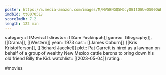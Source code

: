 ```yaml
---
poster: https://m.media-amazon.com/images/M/MV5BNGQ5MDcyOGItOGUwOS00OWRjLTkxYjAtNTZlYWJmNjU0YTA1XkEyXkFqcGdeQXVyMjUzOTY1NTc@._V1_SX300.jpg
imdbId: tt0070518
scoreImdb: 7.2
length: 122 min
---
```


category:: [[Movies]]
director:: [[Sam Peckinpah]]
genre:: [[Biography]], [[Drama]], [[Western]]
year:: 1973
cast:: [[James Coburn]], [[Kris Kristofferson]], [[Richard Jaeckel]]
plot:: Pat Garrett is hired as a lawman on behalf of a group of wealthy New Mexico cattle barons to bring down his old friend Billy the Kid.
watchlist:: [[2023-05-04]]
rating::

#movies 

